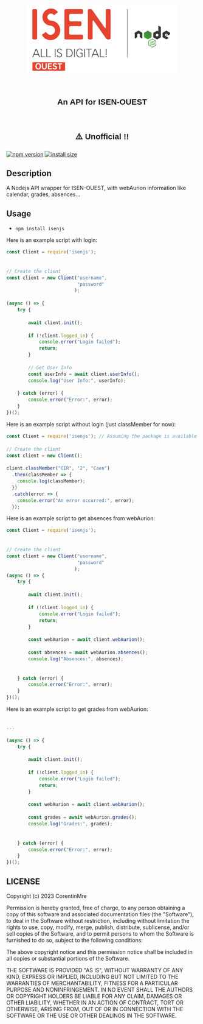 <br>
<p align="center"><img width="400" alt="Logo" src="https://raw.githubusercontent.com/CorentinMre/isenjs/main/images/icon.jpg"></a></p>

<br/>

<h2 style="font-family: sans-serif; font-weight: normal;" align="center"><strong>An API for ISEN-OUEST</strong></h2>

<br/>

<h2 style="font-family: sans-serif; font-weight: normal;" align="center"><strong>⚠️ Unofficial !!</strong></h2>

[![npm version](https://img.shields.io/npm/v/isenjs.svg?style=flat-square)](https://www.npmjs.org/package/isenjs)
[![install size](https://img.shields.io/badge/dynamic/json?url=https://packagephobia.com/v2/api.json?p=isenjs&query=$.install.pretty&label=install%20size&style=flat-square)](https://www.npmjs.org/package/isenjs)


## Description

A Nodejs API wrapper for ISEN-OUEST, with webAurion information like calendar, grades, absences...

## Usage

- `npm install isenjs`

Here is an example script with login:

```js
const Client = require('isenjs');


// Create the client
const client = new Client("username", 
                          "password"
                         );

(async () => {
    try {

        await client.init();

        if (!client.logged_in) {
            console.error("Login failed");
            return;
        }

        // Get User Info
        const userInfo = await client.userInfo();
        console.log("User Info:", userInfo);

    } catch (error) {
        console.error("Error:", error);
    }
})();
```

Here is an example script without login (just classMember for now):

```js
const Client = require('isenjs'); // Assuming the package is available as 'isenjs'

// Create the client
const client = new Client();

client.classMember("CIR", "2", "Caen")
  .then(classMember => {
    console.log(classMember);
  })
  .catch(error => {
    console.error("An error occurred:", error);
  });
```

Here is an example script to get absences from webAurion:

```js
const Client = require('isenjs');


// Create the client
const client = new Client("username", 
                          "password"
                         );
(async () => {
    try {

        await client.init();

        if (!client.logged_in) {
            console.error("Login failed");
            return;
        }

        const webAurion = await client.webAurion();

        const absences = await webAurion.absences();
        console.log("Absences:", absences);


    } catch (error) {
        console.error("Error:", error);
    }
})();
```

Here is an example script to get grades from webAurion:

```js

...

(async () => {
    try {

        await client.init();

        if (!client.logged_in) {
            console.error("Login failed");
            return;
        }

        const webAurion = await client.webAurion();

        const grades = await webAurion.grades();
        console.log("Grades:", grades);


    } catch (error) {
        console.error("Error:", error);
    }
})();
```

## LICENSE

Copyright (c) 2023 CorentinMre

Permission is hereby granted, free of charge, to any person obtaining a copy
of this software and associated documentation files (the "Software"), to deal
in the Software without restriction, including without limitation the rights
to use, copy, modify, merge, publish, distribute, sublicense, and/or sell
copies of the Software, and to permit persons to whom the Software is
furnished to do so, subject to the following conditions:

The above copyright notice and this permission notice shall be included in all
copies or substantial portions of the Software.

THE SOFTWARE IS PROVIDED "AS IS", WITHOUT WARRANTY OF ANY KIND, EXPRESS OR
IMPLIED, INCLUDING BUT NOT LIMITED TO THE WARRANTIES OF MERCHANTABILITY,
FITNESS FOR A PARTICULAR PURPOSE AND NONINFRINGEMENT. IN NO EVENT SHALL THE
AUTHORS OR COPYRIGHT HOLDERS BE LIABLE FOR ANY CLAIM, DAMAGES OR OTHER
LIABILITY, WHETHER IN AN ACTION OF CONTRACT, TORT OR OTHERWISE, ARISING FROM,
OUT OF OR IN CONNECTION WITH THE SOFTWARE OR THE USE OR OTHER DEALINGS IN THE
SOFTWARE.
